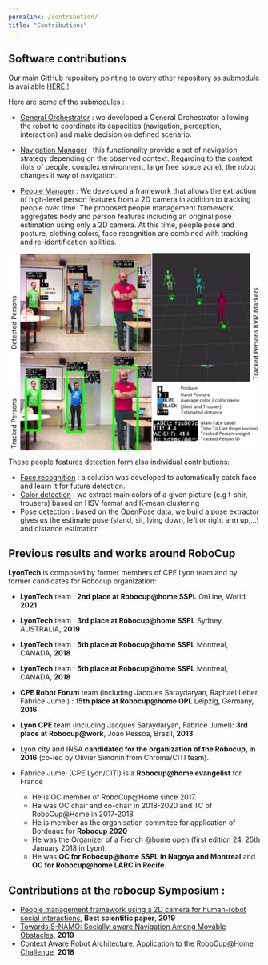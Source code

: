 ```yaml
---
permalink: /contribution/
title: "Contributions"
---
```


## Software contributions

Our main GitHub repository pointing to every other repository as submodule is available [HERE !](https://github.com/Robocup-Lyontech/robocup-main)

Here are some of the submodules :

- [General Orchestrator](https://github.com/jacques-saraydaryan/robocup_pepper-general_mng)  : we developed a General Orchestrator allowing the robot to coordinate its capacities (navigation, perception, interaction) and make decision on defined scenario.

- [Navigation Manager](https://github.com/jacques-saraydaryan/robocup_pepper-navigation_mng) : this functionality provide a set of navigation strategy depending on the observed context. Regarding to the context (lots of people, complex environment, large free space zone), the robot changes it way of navigation.


- [People Manager](https://github.com/Robocup-Lyontech/People-Management-Framework) : We developed a framework that allows the extraction of high-level person features from a 2D camera in addition to tracking people over time. The proposed people management framework aggregates body and person features including an original pose estimation using only a 2D camera. At this time, people pose and posture, clothing colors, face recognition are combined with tracking and re-identification abilities.
  
<img src="/assets/images/contribution/people_mng_exp.png" width="700" ALIGN="middle" >

These people features detection form also individual contributions:
  - [Face recognition](https://github.com/jacques-saraydaryan/ros_face_recognition) : a solution was developed to automatically catch face and learn it for future detection.
  - [Color detection](https://github.com/jacques-saraydaryan/ros_color_detection) : we extract main colors of a given picture (e.g t-shir, trousers) based on HSV format and K-mean clustering 
  - [Pose detection](https://github.com/m0rph03nix/ros_openpose_gossip) : based on the OpenPose data, we build a pose extractor gives us the estimate pose (stand, sit, lying down, left or right arm up,...) and distance estimation

## Previous results and works around RoboCup
**LyonTech** is composed by former members of CPE Lyon team and by former candidates for Robocup organization:
- **LyonTech**  team : **2nd place at Robocup@home SSPL** OnLine, World **2021**
- **LyonTech**  team : **3rd place at Robocup@home SSPL** Sydney, AUSTRALIA, **2019**
- **LyonTech**  team : **5th place at Robocup@home SSPL** Montreal, CANADA, **2018**
- **LyonTech** team : **5th place at Robocup@home SSPL** Montreal, CANADA, **2018**
- **CPE Robot Forum** team (including Jacques Saraydaryan, Raphael Leber, Fabrice Jumel) : **15th place at Robocup@home OPL** Leipzig, Germany, **2016**
- **Lyon CPE** team  (including Jacques Saraydaryan, Fabrice Jumel): **3rd place at Robocup@work**, Joao Pessoa, Brazil, **2013**


- Lyon city and INSA **candidated for the organization of the Robocup, in 2016** (co-led by Olivier Simonin from Chroma/CITI team).
- Fabrice Jumel (CPE Lyon/CITI) is a **Robocup@home evangelist** for France
  - He is  OC member of RoboCup@Home since 2017.    
  - He was OC chair and co-chair in 2018-2020 and  TC of RoboCup@Home in 2017-2018
  - He is member as the organisation commitee for application of Bordeaux for **Robocup 2020** 
  - He was  the Organizer of a French @home open (first edition 24, 25th January 2018 in Lyon). 
  - He was **OC for Robocup@home SSPL in Nagoya and Montreal** and **OC for Robocup@home LARC in Recife**.


## Contributions at the robocup Symposium :
- [People management framework using a 2D camera for human-robot social interactions](https://hal.archives-ouvertes.fr/hal-02318916), **Best scientific paper**, **2019** 
- [Towards S-NAMO: Socially-aware Navigation Among Movable Obstacles](https://hal.archives-ouvertes.fr/hal-02293242/file/Towards_Social_NAMO.pdf), **2019**
- [Context Aware Robot Architecture, Application to the RoboCup@Home Challenge](https://hal.archives-ouvertes.fr/hal-01832613/file/context-aware-robot-revised.pdf), **2018**	
